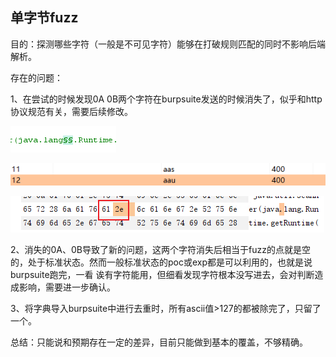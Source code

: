 ## 单字节fuzz

目的：探测哪些字符（一般是不可见字符）能够在打破规则匹配的同时不影响后端解析。

存在的问题：

1、在尝试的时候发现0A 0B两个字符在burpsuite发送的时候消失了，似乎和http协议规范有关，需要后续修改。

![image-20230615095546249](./Readme.assets/image-20230615095546249.png)

![image-20230615095513346](./Readme.assets/image-20230615095513346.png)

![image-20230615095527096](./Readme.assets/image-20230615095527096.png)

2、消失的0A、0B导致了新的问题，这两个字符消失后相当于fuzz的点就是空的，处于标准状态。然而一般标准状态的poc或exp都是可以利用的，也就是说burpsuite跑完，一看 诶有字符能用，但细看发现字符根本没写进去，会对判断造成影响，需要进一步确认。

3、将字典导入burpsuite中进行去重时，所有ascii值>127的都被除完了，只留了一个。

总结：只能说和预期存在一定的差异，目前只能做到基本的覆盖，不够精确。

